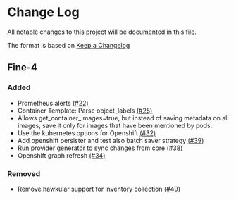 # Change Log

All notable changes to this project will be documented in this file.

The format is based on [Keep a Changelog](http://keepachangelog.com/en/1.0.0/)


## Fine-4

### Added
- Prometheus alerts [(#22)](https://github.com/ManageIQ/manageiq-providers-openshift/pull/22)
- Container Template: Parse object_labels [(#25)](https://github.com/ManageIQ/manageiq-providers-openshift/pull/25)
- Allows get_container_images=true, but instead of saving metadata on all images, save it only for images that have been mentioned by pods.
- Use the kubernetes options for Openshift [(#32)](https://github.com/ManageIQ/manageiq-providers-openshift/pull/32)
- Add openshift persister and test also batch saver strategy [(#39)](https://github.com/ManageIQ/manageiq-providers-openshift/pull/39)
- Run provider generator to sync changes from core [(#38)](https://github.com/ManageIQ/manageiq-providers-openshift/pull/38)
- Openshift graph refresh [(#34)](https://github.com/ManageIQ/manageiq-providers-openshift/pull/34)

### Removed
- Remove hawkular support for inventory collection [(#49)](https://github.com/ManageIQ/manageiq-providers-openshift/pull/49)

